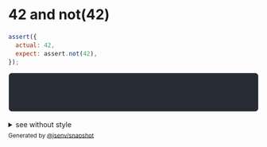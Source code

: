 # 42 and not(42)

```js
assert({
  actual: 42,
  expect: assert.not(42),
});
```

![img](throw.svg)

<details>
  <summary>see without style</summary>

```console
AssertionError: actual and expect are different

actual: 42
expect: assert.not(42)
```

</details>


<sub>
  Generated by <a href="https://github.com/jsenv/core/tree/main/packages/independent/snapshot">@jsenv/snapshot</a>
</sub>